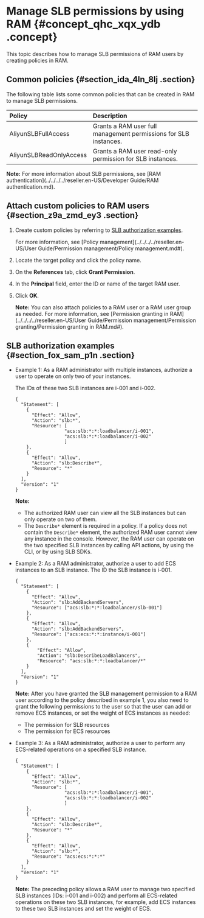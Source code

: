 # Manage SLB permissions by using RAM {#concept_qhc_xqx_ydb .concept}

This topic describes how to manage SLB permissions of RAM users by creating policies in RAM.

## Common policies {#section_ida_4ln_8lj .section}

The following table lists some common policies that can be created in RAM to manage SLB permissions.

|Policy|Description|
|:-----|:----------|
|AliyunSLBFullAccess|Grants a RAM user full management permissions for SLB instances.|
|AliyunSLBReadOnlyAccess|Grants a RAM user read-only permission for SLB instances.|

**Note:** For more information about SLB permissions, see [RAM authentication](../../../../reseller.en-US/Developer Guide/RAM authentication.md).

## Attach custom policies to RAM users {#section_z9a_zmd_ey3 .section}

1.  Create custom policies by referring to [SLB authorization examples](#section_hwy_ypl_5gb).

    For more information, see [Policy management](../../../../reseller.en-US/User Guide/Permission management/Policy management.md#).

2.  Locate the target policy and click the policy name.
3.  On the **References** tab, click **Grant Permission**.
4.  In the **Principal** field, enter the ID or name of the target RAM user.
5.  Click **OK**.

    **Note:** You can also attach policies to a RAM user or a RAM user group as needed. For more information, see [Permission granting in RAM](../../../../reseller.en-US/User Guide/Permission management/Permission granting/Permission granting in RAM.md#).


## SLB authorization examples {#section_fox_sam_p1n .section}

-   Example 1: As a RAM administrator with multiple instances, authorize a user to operate on only two of your instances.

    The IDs of these two SLB instances are i-001 and i-002.

    ```
    {
      "Statement": [
        {
          "Effect": "Allow",
          "Action": "slb:*",
          "Resource": [
                      "acs:slb:*:*:loadbalancer/i-001",
                      "acs:slb:*:*:loadbalancer/i-002"
                      ]
        },
        {
          "Effect": "Allow",
          "Action": "slb:Describe*",
          "Resource": "*"
        }
      ],
      "Version": "1"
    }
    ```

    **Note:** 

    -   The authorized RAM user can view all the SLB instances but can only operate on two of them.
    -   The `Describe*` element is required in a policy. If a policy does not contain the `Describe*` element, the authorized RAM user cannot view any instance in the console. However, the RAM user can operate on the two specified SLB instances by calling API actions, by using the CLI, or by using SLB SDKs.
-   Example 2: As a RAM administrator, authorize a user to add ECS instances to an SLB instance. The ID the SLB instance is i-001.

    ```
    {
      "Statement": [
        {
          "Effect": "Allow",
          "Action": "slb:AddBackendServers",
          "Resource": ["acs:slb:*:*:loadbalancer/slb-001"]
        },
        {
          "Effect": "Allow",
          "Action": "slb:AddBackendServers",
          "Resource": ["acs:ecs:*:*:instance/i-001"]
        },
        {
            "Effect": "Allow",
            "Action": "slb:DescribeLoadBalancers",
            "Resource": "acs:slb:*:*:loadbalancer/*"
        }
      ],
      "Version": "1"
    }
    ```

    **Note:** After you have granted the SLB management permission to a RAM user according to the policy described in example 1, you also need to grant the following permissions to the user so that the user can add or remove ECS instances, or set the weight of ECS instances as needed:

    -   The permission for SLB resources
    -   The permission for ECS resources
-   Example 3: As a RAM administrator, authorize a user to perform any ECS-related operations on a specified SLB instance.

    ```
    {
      "Statement": [
        {
          "Effect": "Allow",
          "Action": "slb:*",
          "Resource": [
                      "acs:slb:*:*:loadbalancer/i-001",
                      "acs:slb:*:*:loadbalancer/i-002"
                      ]
        },
        {
          "Effect": "Allow",
          "Action": "slb:Describe*",
          "Resource": "*"
        },
        {
          "Effect": "Allow",
          "Action": "slb:*",
          "Resource": "acs:ecs:*:*:*"
        }
      ],
      "Version": "1"
    }
    ```

    **Note:** The preceding policy allows a RAM user to manage two specified SLB instances \(IDs: i-001 and i-002\) and perform all ECS-related operations on these two SLB instances, for example, add ECS instances to these two SLB instances and set the weight of ECS.


